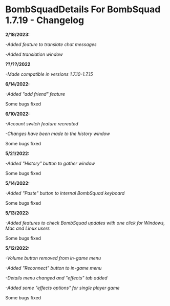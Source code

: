 # BombSquadDetails For BombSquad 1.7.19 - Changelog

**2/18/2023:**

*-Added feature to translate chat messages*

*-Added translation window*

**??/??/2022**

*-Made compatible in versions 1.7.10-1.7.15*

**6/14/2022:**

*-Added "add friend" feature*

Some bugs fixed

**6/10/2022:**

*-Account switch feature recreated*

*-Changes have been made to the history window*

Some bugs fixed

**5/21/2022:**

*-Added "History" button to gather window*

Some bugs fixed

**5/14/2022:**

*-Added "Paste" button to internal BombSquad keyboard*

Some bugs fixed

**5/13/2022:**

*-Added features to check BombSquad updates with one click for Windows, Mac and Linux users*

Some bugs fixed

**5/12/2022:**

*-Volume button removed from in-game menu*

*-Added "Reconnect" button to in-game menu*

*-Details menu changed and "effects" tab added*

*-Added some "effects options" for single player game*

Some bugs fixed
